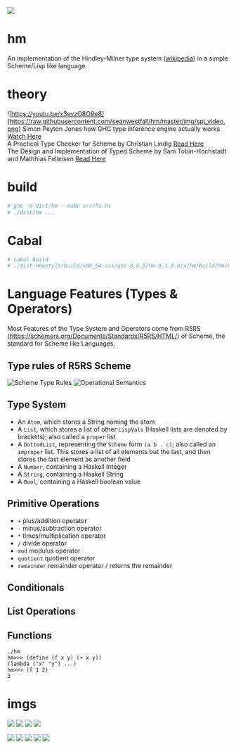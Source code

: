 ![](https://github.com/seanwestfall/hm/blob/master/img/hm.png)
# hm
An implementation of the Hindley-Milner type system ([wikipedia](https://en.wikipedia.org/wiki/Hindley%E2%80%93Milner_type_system)) in a simple Scheme/Lisp like language.

# theory
![https://youtu.be/x3evzO8O9e8](https://raw.githubusercontent.com/seanwestfall/hm/master/img/spj_video.png)
Simon Peyton Jones how GHC type inference engine actually works [Watch Here](https://youtu.be/x3evzO8O9e8)  
A Practical Type Checker for Scheme by Christian Lindig [Read Here](https://github.com/seanwestfall/scientific_papers/blob/master/papers/10.1.1.56.9923.pdf)  
The Design and Implementation of Typed Scheme by Sam Tobin-Hochstadt and Mathhias Felleisen [Read Here](https://github.com/seanwestfall/scientific_papers/blob/master/papers/popl08-thf.pdf)  

# build
```bash
# ghc -o dist/hm --make src/hs.hs
# ./dist/hm ...
```

# Cabal
```bash
# cabal build
# ./dist-newstyle/build/x86_64-osx/ghc-8.6.5/hm-0.1.0.0/x/hm/build/hm/hm
```

# Language Features (Types & Operators)
Most Features of the Type System and Operators come from R5RS (https://schemers.org/Documents/Standards/R5RS/HTML/) of Scheme, the standard for Scheme like Languages.

## Type rules of R5RS Scheme
![Scheme Type Rules](https://raw.githubusercontent.com/seanwestfall/hm/master/img/scheme_type_rules.png)
![Operational Semantics](https://raw.githubusercontent.com/seanwestfall/hm/master/img/operational_semantics.png)

## Type System
* An `Atom`, which stores a String naming the atom
* A `List`, which stores a list of other `LispVals` (Haskell lists are denoted by brackets); also called a `proper` list
* A `DottedList`, representing the `Scheme` form `(a b . c)`; also called an `improper` list. This stores a list of all elements but the last, and then stores the last element as another field
* A `Number`, containing a Haskell Integer
* A `String`, containing a Haskell String
* A `Bool`, containing a Haskell boolean value

## Primitive Operations
* `+` plus/addition operator
* `-` minus/subtraction operator
* `*` times/multiplication operator
* `/` divide operator
* `mod` modulus operator
* `quotient` quotient operator
* `remainder` remainder operator / returns the remainder

## Conditionals

## List Operations

## Functions

```
./hm
hm>>> (define (f x y) (+ x y))
(lambda ("x" "y") ...)
hm>>> (f 1 2)
3
```

# imgs
![](https://raw.githubusercontent.com/seanwestfall/hm/master/img/img_1.png)
![](https://raw.githubusercontent.com/seanwestfall/hm/master/img/img_2.png)
![](https://raw.githubusercontent.com/seanwestfall/hm/master/img/img_2_2.png)
![](https://raw.githubusercontent.com/seanwestfall/hm/master/img/img_3.png)
<!-- ![](https://raw.githubusercontent.com/seanwestfall/hm/master/img/img_9.png) -->
![](https://raw.githubusercontent.com/seanwestfall/hm/master/img/img_4.png)
![](https://raw.githubusercontent.com/seanwestfall/hm/master/img/img_5.png)
![](https://raw.githubusercontent.com/seanwestfall/hm/master/img/img_6.png)
![](https://raw.githubusercontent.com/seanwestfall/hm/master/img/img_7.png)
![](https://raw.githubusercontent.com/seanwestfall/hm/master/img/img_8.png)
